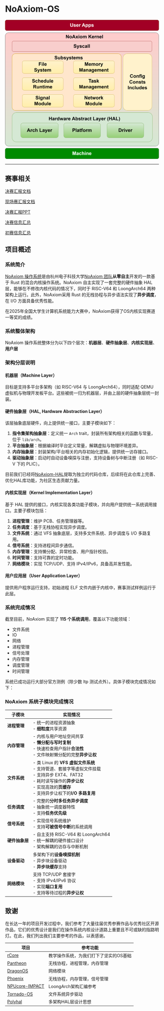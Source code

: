 # NoAxiom-OS

[![NoAxiom_Structure](./docs/assets/noaxiom_structure.svg)](./docs/final.pdf)

---

## 赛事相关

[决赛汇报文档](./docs/final.pdf)

[现场赛汇报文档](./docs/live-report/live-report.pdf)

[决赛汇报PPT](./docs/final-slide.pdf)

[决赛信息汇总](./docs/final-ranks/final-ranks.md)

[初赛信息汇总](./docs/primary/primary-info.md)

## 项目概述

### 系统简介

[NoAxiom 操作系统](https://github.com/NoAxiom/NoAxiom-OS)是由杭州电子科技大学[NoAxiom 团队](https://github.com/NoAxiom)**从零自主**开发的一款基于 Rust 的混合内核操作系统。NoAxiom 自主实现了一套完整的硬件抽象 HAL 层，能够在不修改内核代码的情况下，同时于 RISC-V64 和 LoongArch64 两种架构上运行。此外，NoAxiom采用 Rust 的无栈协程与异步语法实现了**异步调度**，在 I/O 方面具备优秀性能。

在2025年全国大学生计算机系统能力大赛中，NoAxiom获得了OS内核实现赛道一等奖的成绩。

### 系统整体架构

NoAxiom 操作系统整体分为以下四个层次：**机器层**、**硬件抽象层**、**内核实现层**、**用户层**

### 架构分层说明

#### 机器层（Machine Layer）

目标是支持多平台多架构（如 RISC-V64 与 LoongArch64），同时适配 QEMU 虚拟机与物理开发板平台。这些被统一归为机器层，并由上层的硬件抽象层统一封装。

#### 硬件抽象层（HAL, Hardware Abstraction Layer）

该层抽象底层硬件，向上提供统一接口，主要子模块如下：

1. **指令集架构抽象层**：定义统一 `Arch` trait，封装所有架构相关的函数与常量，位于 `lib/arch`。
2. **平台抽象层**：根据编译时平台定义常量，解耦虚拟与物理环境差异。
3. **内存抽象层**：封装架构/平台相关的内存初始化逻辑，提供统一访存接口。
4. **驱动抽象层**：启动时自动设备嗅探与注册，支持设备树与中断注册（如 RISC-V 下的 PLIC）。

目前我们已经将[NoAxiom-HAL](https://github.com/crpboy/NoAxiom-HAL)提取为独立的代码仓库，后续将在此仓库上完善、优化HAL库功能，为社区生态贡献力量。

#### 内核实现层（Kernel Implementation Layer）

基于 HAL 提供的接口，内核实现各类功能子模块，并向用户提供统一系统调用接口。主要子模块包括：

1. **进程管理**：维护 PCB、任务管理器等。
2. **任务调度**：基于无栈协程实现异步调度。
3. **文件系统**：通过 VFS 抽象底层，支持多文件系统、异步调度与 I/O 多路复用。
4. **信号系统**：支持进程间异步通信。
5. **内存管理**：支持懒分配、异常检查、用户指针校验。
6. **时间管理**：支持可靠的定时功能。
7. **网络模块**：实现 TCP/UDP、支持 IPv4/IPv6，具备高并发性能。

#### 用户应用层（User Application Layer）

提供用户程序运行支持，初始进程 ELF 文件内嵌于内核中，赛事测试样例运行于此层。

### 系统完成情况

截至目前，NoAxiom 实现了 **115 个系统调用**，覆盖以下功能领域：

* 文件系统
* IO
* 网络
* 进程管理
* 信号处理
* 内存管理
* 调度管理
* 时间管理

系统已成功运行大部分官方测例（除少数 ltp 测试点外）。具体子模块完成情况如下：

### NoAxiom 系统子模块完成情况

| **子模块**   | **实现情况**                                                                                                                              |
| --------- | ------------------------------------------------------------------------------------------------------------------------------------- |
| **进程管理**  | - 统一的进程资源抽象<br>- **细粒度**共享资源                                                                                                          |
| **内存管理**  | - 内核与用户地址空间共享<br>- **懒分配与写时复制**<br>- 快速检查用户指针**合法性**<br>- 文件映射懒分配的完整**异步让权**                                                          |
| **文件系统**  | - 类 Linux 的 **VFS 虚拟文件系统**<br>- 支持管道、套接字等虚拟文件挂载<br>- 支持异步 EXT4、FAT32<br>- 耗时读写操作的**异步让权**<br>- 实现高效的**页缓存**<br>- 支持异步让权下的**I/O 多路复用** |
| **任务调度**  | - 完整的**分时多任务异步调度**<br>- 抽象统一调度器特性<br>- 支持**任务优先级**                                                                                    |
| **信号系统**  | - 实现信号系统维护<br>- 支持**可被信号中断**的系统调用                                                                                                     |
| **硬件抽象层** | - 自主支持 RISC-V64 和 LoongArch64<br>- 统一解耦的硬件接口设计<br>- 架构解耦的访存与中断机制                                                                      |
| **设备驱动**  | 多架构下的**设备嗅探机制**<br>- 异步块设备驱动<br>- **异步块缓存**支持                                                                                       |
| **网络模块**  | 支持 TCP/UDP 套接字<br>- 支持 IPv4/IPv6 协议<br>- 实现**端口复用**<br>- 支持等待过程的**异步让权**                                                            |

## 致谢

在长达一年的项目开发过程中，我们参考了大量往届优秀参赛作品与优秀社区开源作品，它们的优秀设计是我们在操作系统内核设计道路上重要且不可或缺的指路明灯。在此，我们列出我们主要参考的作品，以表感谢。

| 项目                                                      | 参考功能                |
| ------------------------------------------------------------ | -------------------------------- |
| [rCore](https://rcore-os.cn/rCore-Tutorial-Book-v3/index.html) | 教学操作系统，为我们打下了坚实的OS基础 |
| [Pantheon](https://gitee.com/LiLiangF/pantheon_visionfive)   | 无栈协程，进程管理，内存管理 |
| [DragonOS](https://github.com/DragonOS-Community/DragonOS)   | 网络模块 |
| [Phoenix](https://gitlab.eduxiji.net/educg-group-22026-2376550/T202418123993075-1053) | 无栈协程，内存管理，信号管理 |
| [NPUcore-IMPACT](https://gitlab.eduxiji.net/educg-group-22027-2376549/T202410699992496-1562) | LoongArch架构汇编参考 |
| [Tornado-OS](https://github.com/HUST-OS/tornado-os)          | 文件系统异步驱动 |
| [Polyhal](https://github.com/Byte-OS/polyhal)                | 多架构HAL层设计思想 |

